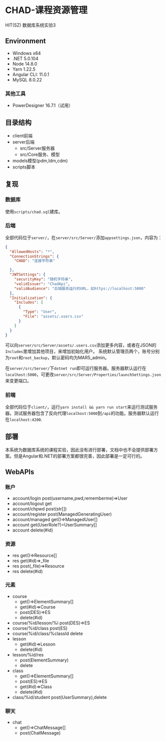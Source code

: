 # CHAD-课程资源管理

HIT(SZ) 数据库系统实验3

## Environment

- Windows x64
- .NET 5.0.104
- Node 14.8.0
- Yarn 1.22.5
- Angular CLI: 11.0.1
- MySQL 8.0.22

### 其他工具

- PowerDesigner 16.7.1（试用）

## 目录结构

- client前端
- server后端
  - src/Server服务器
  - src/Core服务、模型
- models模型(pdm,ldm,cdm)
- scripts脚本

## 复现

### 数据库

使用`scripts/chad.sql`建库。

### 后端

全部代码位于`server/`，在`server/src/Server/`添加`appsettings.json`，内容为：

```json
{
  "AllowedHosts": "*",
  "ConnectionStrings": {
    "CHAD": "连接字符串"

  },
  "JWTSettings": {
    "securityKey": "随机字符串",
    "validIssuer": "ChadApi",
    "validAudience": "后端服务运行的URL，如https://localhost:5000"
  },
  "Initialization": {
    "Includes": [
      {
        "Type": "User",
        "File": "assets/.users.csv"
      }
    ]
  }
}
```

可以向`server/src/Server/assets/.users.csv`添加更多内容，或者在JSON的`Includes`里增加其他项目，来增加初始化用户。
系统默认管理员两个，账号分别为`root`和`root_backup`，默认密码均为MAR5_admin。

在`server/src/Server/`下`dotnet run`即可运行服务器。服务器默认运行在`localhost:5000`，可更改`server/src/Server/Properties/launchSettings.json`来变更端口。

### 前端

全部代码位于`client/`，运行`yarn install && yarn run start`来运行测试服务器。测试服务器包含了反向代理`localhost:5000`到`/api`的功能。服务器默认运行在`localhost:4200`.

## 部署

本系统为数据库系统的课程实验，因此没有进行部署，文档中也不会提供部署方案。但是Angular和.NET的部署方案都很完善，因此部署是一定可行的。

## WebAPIs

### 账户

- account/login post(username,pwd,rememberme)=>User
- account/logout get
- account/chpwd post(str[])
- account/register post(ManagedGeneratingUser)
- account/managed get()=>ManagedUser[]
- account get(UserRole?)=UserSummary[]
- account delete(#id)

### 资源

- res get()=>Resource[]
- res get(#id)=>_file
- res post(_file)=>Resource
- res delete(#id)

### 元素

- course 
  - get()=>ElementSummary[]
  - get(#id)=>Course
  - post(DES)=>ES
  - delete(#id)
- course/%id/lesson/%i post(DES)=>ES
- course/%id/class post(ES)
- course/%id/class/%classId delete
- lesson
  - get(#id)=>Lesson
  - delete(#id)
- lesson/%id/res 
  - post(ElementSummary)
  - delete
- class
  - get()=>ElementSummary[]
  - post(ES)=>ES
  - get(#id)=>Class
  - delete(#id)
- class/%id/student post(UserSummary),delete

### 聊天

- chat
  - get()=>ChatMessage[]
  - post(ChatMessage)
